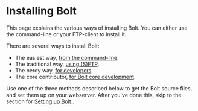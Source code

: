 Installing Bolt
===============

This page explains the various ways of installing Bolt. You can either use the
command-line or your FTP-client to install it. 

There are several ways to install Bolt:

  - The easiest way, [from the command-line](install-command-line).
  - The traditional way, [using (S)FTP](install-sftp).
  - The nerdy way, [for developers](install-composer).
  - The core contributor, [for Bolt core development](install-git-clone).

Use one of the three methods described below to get the Bolt source files, and
set them up on your webserver. After you've done this, skip to the section for
[Setting up Bolt ](#setting-bolt).
